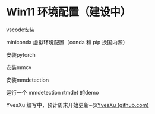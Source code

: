 # Win11 环境配置（建设中）

vscode安装

miniconda 虚拟环境配置（conda 和 pip 换国内源）

安装pytorch

安装mmcv

安装mmdetection

运行一个 mmdetection rtmdet 的demo

YvesXu 编写中，预计周末开始更新\~@[YvesXu (github.com)](https://github.com/YvesXu)
